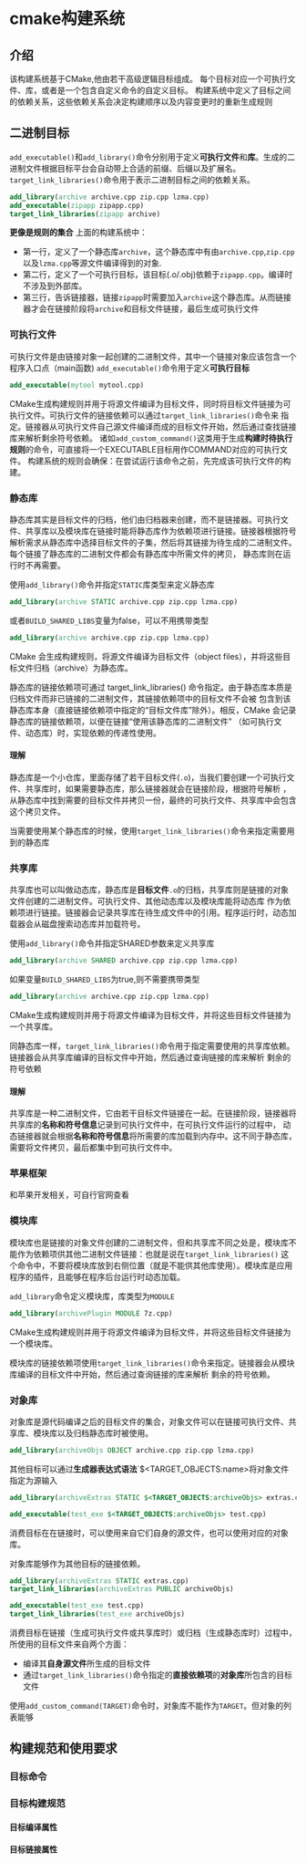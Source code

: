 # cmake构建系统

## 介绍
该构建系统基于CMake,他由若干高级逻辑目标组成。 每个目标对应一个可执行文件、库，或者是一个包含自定义命令的自定义目标。
构建系统中定义了目标之间的依赖关系，这些依赖关系会决定构建顺序以及内容变更时的重新生成规则

## 二进制目标
`add_executable()`和`add_library()`命令分别用于定义**可执行文件**和**库**。生成的二进制文件根据目标平台会自动带上合适的前缀、后缀以及扩展名。
`target_link_libraries()`命令用于表示二进制目标之间的依赖关系。
```cmake
add_library(archive archive.cpp zip.cpp lzma.cpp)
add_executable(zipapp zipapp.cpp)
target_link_libraries(zipapp archive)
```
**更像是规则的集合**
上面的构建系统中：
- 第一行，定义了一个静态库`archive`，这个静态库中有由`archive.cpp`,`zip.cpp`以及`lzma.cpp`等源文件编译得到的对象.
- 第二行，定义了一个可执行目标，该目标(.o/.obj)依赖于`zipapp.cpp`。编译时不涉及到外部库。
- 第三行，告诉链接器，链接`zipapp`时需要加入`archive`这个静态库。从而链接器才会在链接阶段将`archive`和目标文件链接，最后生成可执行文件

### 可执行文件
可执行文件是由链接对象一起创建的二进制文件，其中一个链接对象应该包含一个程序入口点（main函数)
`add_executable()`命令用于定义**可执行目标**
```cmake
add_executable(mytool mytool.cpp)
``` 
CMake生成构建规则并用于将源文件编译为目标文件，同时将目标文件链接为可执行文件。可执行文件的链接依赖可以通过`target_link_libraries()`命令来
指定。链接器从可执行文件自己源文件编译而成的目标文件开始，然后通过查找链接库来解析剩余符号依赖。
诸如`add_custom_command()`这类用于生成**构建时待执行规则**的命令，可直接将一个EXECUTABLE目标用作COMMAND对应的可执行文件。
构建系统的规则会确保：在尝试运行该命令之前，先完成该可执行文件的构建。

### 静态库
静态库其实是目标文件的归档，他们由归档器来创建，而不是链接器。可执行文件、共享库以及模块库在链接时能将静态库作为依赖项进行链接。链接器根据符号
解析需求从静态库中选择目标文件的子集，然后将其链接为待生成的二进制文件。每个链接了静态库的二进制文件都会有静态库中所需文件的拷贝，
静态库则在运行时不再需要。

使用`add_library()`命令并指定`STATIC`库类型来定义静态库
```cmake 
add_library(archive STATIC archive.cpp zip.cpp lzma.cpp)
```
或者`BUILD_SHARED_LIBS`变量为false，可以不用携带类型
```cmake
add_library(archive archive.cpp zip.cpp lzma.cpp)
```
CMake 会生成构建规则，将源文件编译为目标文件（object files），并将这些目标文件归档（archive）为静态库。

静态库的链接依赖项可通过 target_link_libraries() 命令指定。由于静态库本质是归档文件而非已链接的二进制文件，其链接依赖项中的目标文件不会被
包含到该静态库本身（直接链接依赖项中指定的“目标文件库”除外）。相反，CMake 会记录静态库的链接依赖项，以便在链接“使用该静态库的二进制文件”
（如可执行文件、动态库）时，实现依赖的传递性使用。

#### 理解
静态库是一个小仓库，里面存储了若干目标文件(`.o`)，当我们要创建一个可执行文件、共享库时，如果需要静态库，那么链接器就会在链接阶段，根据符号解析
，从静态库中找到需要的目标文件并拷贝一份，最终的可执行文件、共享库中会包含这个拷贝文件。

当需要使用某个静态库的时候，使用`target_link_libraries()`命令来指定需要用到的静态库

### 共享库
共享库也可以叫做动态库，静态库是**目标文件**`.o`的归档，共享库则是链接的对象文件创建的二进制文件。可执行文件、其他动态库以及模块库能将动态库
作为依赖项进行链接。链接器会记录共享库在待生成文件中的引用。程序运行时，动态加载器会从磁盘搜索动态库并加载符号。

使用`add_library()`命令并指定SHARED参数来定义共享库
```cmake
add_library(archive SHARED archive.cpp zip.cpp lzma.cpp)
```
如果变量`BUILD_SHARED_LIBS`为true,则不需要携带类型
```cmake
add_library(archive archive.cpp zip.cpp lzma.cpp)
```
CMake生成构建规则并用于将源文件编译为目标文件，并将这些目标文件链接为一个共享库。

同静态库一样，`target_link_libraries()`命令用于指定需要使用的共享库依赖。链接器会从共享库编译的目标文件中开始，然后通过查询链接的库来解析
剩余的符号依赖

#### 理解
共享库是一种二进制文件，它由若干目标文件链接在一起。在链接阶段，链接器将共享库的**名称和符号信息**记录到可执行文件中，在可执行文件运行的过程中，
动态链接器就会根据**名称和符号信息**将所需要的库加载到内存中。这不同于静态库，需要将文件拷贝，最后都集中到可执行文件中。

### 苹果框架
和苹果开发相关，可自行官网查看

### 模块库
模块库也是链接的对象文件创建的二进制文件，但和共享库不同之处是，模块库不能作为依赖项供其他二进制文件链接：也就是说在`target_link_libraries()`
这个命令中，不要将模块库放到右侧位置（就是不能供其他库使用）。模块库是应用程序的插件，且能够在程序后台运行时动态加载。

`add_library`命令定义模块库，库类型为`MODULE`
```cmake
add_library(archivePlugin MODULE 7z.cpp)
```
CMake生成构建规则并用于将源文件编译为目标文件，并将这些目标文件链接为一个模块库。

模块库的链接依赖项使用`target_link_libraries()`命令来指定。链接器会从模块库编译的目标文件中开始，然后通过查询链接的库来解析
剩余的符号依赖。

### 对象库
对象库是源代码编译之后的目标文件的集合，对象文件可以在链接可执行文件、共享库、模块库以及归档静态库时被使用。
```cmake
add_library(archiveObjs OBJECT archive.cpp zip.cpp lzma.cpp)
```
其他目标可以通过**生成器表达式语法**`$<TARGET_OBJECTS:name>将对象文件指定为源输入
```cmake
add_library(archiveExtras STATIC $<TARGET_OBJECTS:archiveObjs> extras.cpp)

add_executable(test_exe $<TARGET_OBJECTS:archiveObjs> test.cpp)
```
消费目标在在链接时，可以使用来自它们自身的源文件，也可以使用对应的对象库。

对象库能够作为其他目标的链接依赖。
```cmake
add_library(archiveExtras STATIC extras.cpp)
target_link_libraries(archiveExtras PUBLIC archiveObjs)

add_executable(test_exe test.cpp)
target_link_libraries(test_exe archiveObjs)
```
消费目标在链接（生成可执行文件或共享库时）或归档（生成静态库时）过程中，所使用的目标文件来自两个方面：
* 编译其**自身源文件**所生成的目标文件
* 通过`target_link_libraries()`命令指定的**直接依赖项**的**对象库**所包含的目标文件

使用`add_custom_command(TARGET)`命令时，对象库不能作为`TARGET`。但对象的列表能够

## 构建规范和使用要求

### 目标命令

### 目标构建规范


#### 目标编译属性

#### 目标链接属性